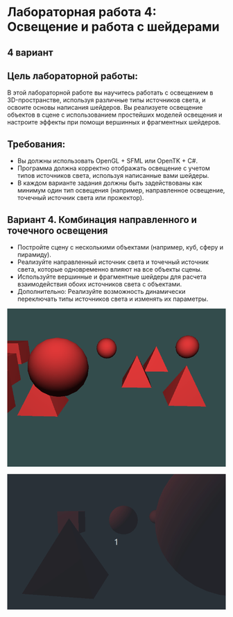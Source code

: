 # Лабораторная работа 4: Освещение и работа с шейдерами
## **4 вариант**

## Цель лабораторной работы:

В этой лабораторной работе вы научитесь работать с освещением в 3D-пространстве, используя различные типы источников света, и освоите основы написания шейдеров. Вы реализуете освещение объектов в сцене с использованием простейших моделей освещения и настроите эффекты при помощи вершинных и фрагментных шейдеров.

## Требования:
- Вы должны использовать OpenGL + SFML или OpenTK + C#.
- Программа должна корректно отображать освещение с учетом типов источников света, используя написанные вами шейдеры.
- В каждом варианте задания должны быть задействованы как минимум один тип освещения (например, направленное освещение, точечный источник света или прожектор).

## Вариант 4. Комбинация направленного и точечного освещения
- Постройте сцену с несколькими объектами (например, куб, сферу и пирамиду).
- Реализуйте направленный источник света и точечный источник света, которые одновременно влияют на все объекты сцены.
- Используйте вершинные и фрагментные шейдеры для расчета взаимодействия обоих источников света с объектами.
- Дополнительно: Реализуйте возможность динамически переключать типы источников света и изменять их параметры.


![alt text](<assets/Screenshot from 2024-12-24 02-57-42.png>)

![alt text](<assets/Peek 2024-12-24 02-56.gif>)